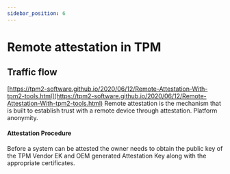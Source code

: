 ```yaml
---
sidebar_position: 6
---
```


# Remote attestation in TPM

## Traffic flow 
[https://tpm2-software.github.io/2020/06/12/Remote-Attestation-With-tpm2-tools.html](https://tpm2-software.github.io/2020/06/12/Remote-Attestation-With-tpm2-tools.html)
Remote attestation is the mechanism that is built to establish trust with a remote device through attestation. 
Platform anonymity. 
#### Attestation Procedure
Before a system can be attested the owner needs to obtain the public key of the TPM Vendor EK and OEM generated Attestation Key along with the appropriate certificates. 